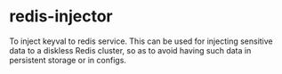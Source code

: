 # redis-injector

To inject keyval to redis service. This can be used for injecting sensitive data
to a diskless Redis cluster, so as to avoid having such data in persistent
storage or in configs.

